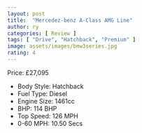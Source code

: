```yaml
---
layout: post
title:  "Mercedez-benz A-Class AMG Line"
author: ry
categories: [ Review ]
tags: [ "Drive", "Hatchback", "Premium" ]
image: assets/images/bmw3series.jpg
rating: 4
---
```


Price: £27,095

- Body Style: Hatchback
- Fuel Type: Diesel
- Engine Size: 1461cc
- BHP: 114 BHP
- Top Speed: 126 MPH
- 0-60 MPH: 10.50 Secs

